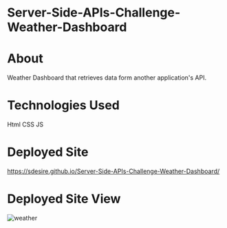 # Server-Side-APIs-Challenge-Weather-Dashboard
# About 
Weather Dashboard that retrieves data form another application's API.
# Technologies Used 
Html
CSS
JS
# Deployed Site
https://sdesire.github.io/Server-Side-APIs-Challenge-Weather-Dashboard/
# Deployed Site View
![weather](https://user-images.githubusercontent.com/88795800/152434316-1f76566b-79e2-484c-af5b-b78dc03797f7.png)
